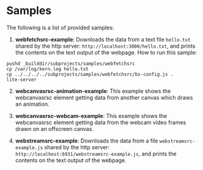 
# Samples

The following is a list of provided samples:

1. **webfetchsrc-example**: Downloads the data from a text file `hello.txt` shared by the http server: `http://localhost:3000/hello.txt`,
and prints the contents on the text output of the webpage.
How to run this sample:
```
pushd _builddir/subprojects/samples/webfetchsrc
cp /var/log/kern.log hello.txt
cp ../../../../subprojects/samples/webfetchsrc/bs-config.js .
lite-server
```

2. **webcanvasrsc-animation-example**: This example shows the webcanvasrsc element getting data from another canvas
which draws an animation.

3. **webcanvasrsc-webcam-example**: This example shows the webcanvasrsc element getting data from the webcam video frames drawn on an offscreen canvas.

4. **webstreamsrc-example**: Downloads the data from a file `webstreamsrc-example.js` shared by the http server: `http://localhost:6931/webstreamsrc-example.js`,
and prints the contents on the text output of the webpage.
